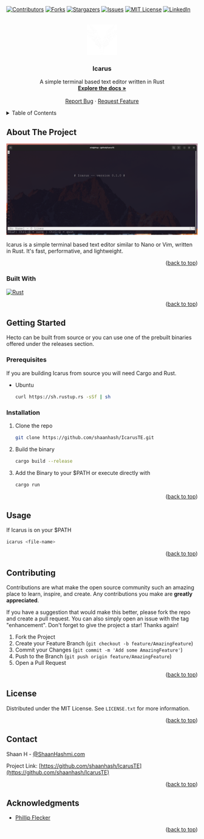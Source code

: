 <!-- Improved compatibility of back to top link: See: https://github.com/othneildrew/Best-README-Template/pull/73 -->
<a name="readme-top"></a>
<!--
*** Thanks for checking out the Best-README-Template. If you have a suggestion
*** that would make this better, please fork the repo and create a pull request
*** or simply open an issue with the tag "enhancement".
*** Don't forget to give the project a star!
*** Thanks again! Now go create something AMAZING! :D
-->



<!-- PROJECT SHIELDS -->
<!--
*** I'm using markdown "reference style" links for readability.
*** Reference links are enclosed in brackets [ ] instead of parentheses ( ).
*** See the bottom of this document for the declaration of the reference variables
*** for contributors-url, forks-url, etc. This is an optional, concise syntax you may use.
*** https://www.markdownguide.org/basic-syntax/#reference-style-links
-->
[![Contributors][contributors-shield]][contributors-url]
[![Forks][forks-shield]][forks-url]
[![Stargazers][stars-shield]][stars-url]
[![Issues][issues-shield]][issues-url]
[![MIT License][license-shield]][license-url]
[![LinkedIn][linkedin-shield]][linkedin-url]



<!-- PROJECT LOGO -->
<br />
<div align="center">
  <a href="https://github.com/shaanhash/IcarusTE">
    <img src="logo.png" alt="Logo" width="80" height="80">
  </a>

<h3 align="center">Icarus</h3>

  <p align="center">
    A simple terminal based text editor written in Rust
    <br />
    <a href="https://github.com/shaanhash/IcarusTE"><strong>Explore the docs »</strong></a>
    <br />
    <br />
    <a href="https://github.com/shaanhash/IcarusTE/issues">Report Bug</a>
    ·
    <a href="https://github.com/shaanhash/IcarusTE/issues">Request Feature</a>
  </p>
</div>



<!-- TABLE OF CONTENTS -->
<details>
  <summary>Table of Contents</summary>
  <ol>
    <li>
      <a href="#about-the-project">About The Project</a>
      <ul>
        <li><a href="#built-with">Built With</a></li>
      </ul>
    </li>
    <li>
      <a href="#getting-started">Getting Started</a>
      <ul>
        <li><a href="#prerequisites">Prerequisites</a></li>
        <li><a href="#installation">Installation</a></li>
      </ul>
    </li>
    <li><a href="#usage">Usage</a></li>
    <li><a href="#roadmap">Roadmap</a></li>
    <li><a href="#contributing">Contributing</a></li>
    <li><a href="#license">License</a></li>
    <li><a href="#contact">Contact</a></li>
    <li><a href="#acknowledgments">Acknowledgments</a></li>
  </ol>
</details>



<!-- ABOUT THE PROJECT -->
## About The Project

[![Product Name Screen Shot][product-screenshot]](screenshot.png)

Icarus is a simple terminal based text editor similar to Nano or Vim, written in Rust. It's fast, performative, and lightweight. 

<p align="right">(<a href="#readme-top">back to top</a>)</p>



### Built With

[![Rust][Rust]][Rust-url]

<p align="right">(<a href="#readme-top">back to top</a>)</p>



<!-- GETTING STARTED -->
## Getting Started

Hecto can be built from source or you can use one of the prebuilt binaries offered under the releases section.

### Prerequisites

If you are building Icarus from source you will need Cargo and Rust.

* Ubuntu
  ```sh
  curl https://sh.rustup.rs -sSf | sh
  ```

### Installation

1. Clone the repo
   ```sh
   git clone https://github.com/shaanhash/IcarusTE.git
   ```
2. Build the binary
   ```sh
   cargo build --release
   ```
3. Add the Binary to your $PATH or execute directly with
   ```sh
   cargo run
   ```

<p align="right">(<a href="#readme-top">back to top</a>)</p>



<!-- USAGE EXAMPLES -->
## Usage

If Icarus is on your $PATH
```sh
icarus <file-name>
```

<p align="right">(<a href="#readme-top">back to top</a>)</p>


<!-- CONTRIBUTING -->
## Contributing

Contributions are what make the open source community such an amazing place to learn, inspire, and create. Any contributions you make are **greatly appreciated**.

If you have a suggestion that would make this better, please fork the repo and create a pull request. You can also simply open an issue with the tag "enhancement".
Don't forget to give the project a star! Thanks again!

1. Fork the Project
2. Create your Feature Branch (`git checkout -b feature/AmazingFeature`)
3. Commit your Changes (`git commit -m 'Add some AmazingFeature'`)
4. Push to the Branch (`git push origin feature/AmazingFeature`)
5. Open a Pull Request

<p align="right">(<a href="#readme-top">back to top</a>)</p>



<!-- LICENSE -->
## License

Distributed under the MIT License. See `LICENSE.txt` for more information.

<p align="right">(<a href="#readme-top">back to top</a>)</p>



<!-- CONTACT -->
## Contact

Shaan H - [@ShaanHashmi.com](https://shaanhashmi.com)

Project Link: [https://github.com/shaanhash/IcarusTE](https://github.com/shaanhash/IcarusTE)

<p align="right">(<a href="#readme-top">back to top</a>)</p>



<!-- ACKNOWLEDGMENTS -->
## Acknowledgments

* [Phillip Flecker](https://www.flenker.blog/about/)

<p align="right">(<a href="#readme-top">back to top</a>)</p>



<!-- MARKDOWN LINKS & IMAGES -->
<!-- https://www.markdownguide.org/basic-syntax/#reference-style-links -->
[contributors-shield]: https://img.shields.io/github/contributors/shaanhash/IcarusTE.svg?style=for-the-badge
[contributors-url]: https://github.com/shaanhash/IcarusTE/graphs/contributors
[forks-shield]: https://img.shields.io/github/forks/shaanhash/IcarusTE.svg?style=for-the-badge
[forks-url]: https://github.com/shaanhash/IcarusTE/network/members
[stars-shield]: https://img.shields.io/github/stars/shaanhash/IcarusTE.svg?style=for-the-badge
[stars-url]: https://github.com/shaanhash/IcarusTE/stargazers
[issues-shield]: https://img.shields.io/github/issues/shaanhash/IcarusTE.svg?style=for-the-badge
[issues-url]: https://github.com/shaanhash/IcarusTE/issues
[license-shield]: https://img.shields.io/github/license/shaanhash/IcarusTE.svg?style=for-the-badge
[license-url]: https://github.com/shaanhash/IcarusTE/blob/master/LICENSE.txt
[linkedin-shield]: https://img.shields.io/badge/-LinkedIn-black.svg?style=for-the-badge&logo=linkedin&colorB=555
[linkedin-url]: https://linkedin.com/in/shaanhashmi
[product-screenshot]: screenshot.png
[Next.js]: https://img.shields.io/badge/next.js-000000?style=for-the-badge&logo=nextdotjs&logoColor=white
[Next-url]: https://nextjs.org/
[React.js]: https://img.shields.io/badge/React-20232A?style=for-the-badge&logo=react&logoColor=61DAFB
[React-url]: https://reactjs.org/
[Vue.js]: https://img.shields.io/badge/Vue.js-35495E?style=for-the-badge&logo=vuedotjs&logoColor=4FC08D
[Vue-url]: https://vuejs.org/
[Angular.io]: https://img.shields.io/badge/Angular-DD0031?style=for-the-badge&logo=angular&logoColor=white
[Angular-url]: https://angular.io/
[Svelte.dev]: https://img.shields.io/badge/Svelte-4A4A55?style=for-the-badge&logo=svelte&logoColor=FF3E00
[Svelte-url]: https://svelte.dev/
[Laravel.com]: https://img.shields.io/badge/Laravel-FF2D20?style=for-the-badge&logo=laravel&logoColor=white
[Laravel-url]: https://laravel.com
[Bootstrap.com]: https://img.shields.io/badge/Bootstrap-563D7C?style=for-the-badge&logo=bootstrap&logoColor=white
[Bootstrap-url]: https://getbootstrap.com
[JQuery.com]: https://img.shields.io/badge/jQuery-0769AD?style=for-the-badge&logo=jquery&logoColor=white
[JQuery-url]: https://jquery.com 
[Rust]: https://img.shields.io/badge/rust-000000?style=for-the-badge&logo=rust&logoColor=white
[Rust-url]: https://www.rust-lang.org/
